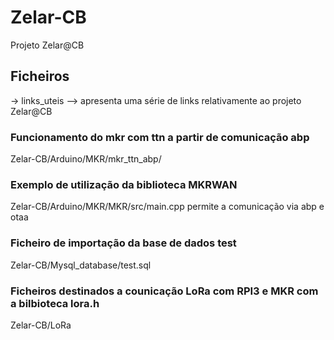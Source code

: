 # Zelar-CB
Projeto Zelar@CB

## Ficheiros  
→ links_uteis --> apresenta uma série de links relativamente ao projeto Zelar@CB

### Funcionamento do mkr com ttn a partir de comunicação abp
Zelar-CB/Arduino/MKR/mkr_ttn_abp/

### Exemplo de utilização da biblioteca MKRWAN
 Zelar-CB/Arduino/MKR/MKR/src/main.cpp 
 permite a comunicação via abp e otaa
 
 ### Ficheiro de importação da base de dados test
Zelar-CB/Mysql_database/test.sql

### Ficheiros destinados a counicação LoRa com RPI3 e MKR com a bilbioteca lora.h
Zelar-CB/LoRa
